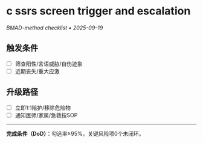 # c ssrs screen trigger and escalation

_BMAD-method checklist • 2025-09-19_

## 触发条件

- [ ] 筛查阳性/言语威胁/自伤迹象
- [ ] 近期丧失/重大应激

## 升级路径

- [ ] 立即1:1陪护/移除危险物
- [ ] 通知医师/家属/急救按SOP

---

**完成条件（DoD）**：勾选率≥95%，关键风险项0个未闭环。
